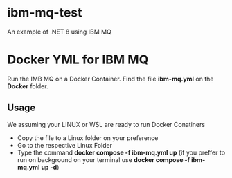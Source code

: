 # ibm-mq-test
An example of .NET 8 using IBM MQ

# Docker YML for IBM MQ
Run the IMB MQ on a Docker Container.
Find the file **ibm-mq.yml** on the **Docker** folder.
## Usage
We assuming your LINUX or WSL are ready to run Docker Conatiners
 - Copy the file to a Linux folder on your preference
 - Go to the respective Linux Folder
 - Type the command **docker compose -f ibm-mq.yml up** (if you preffer to run on background on your terminal use **docker compose -f ibm-mq.yml up -d**)
